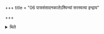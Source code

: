 +++
title = "06 पात्रसंसादनकालेऽश्विभ्यां सरस्वत्या इन्द्राय"

+++

<details><summary>थिते</summary>

पात्रसंसादनकालेऽश्विभ्यां सरस्वत्या इन्द्राय सुत्राम्णे त्रीणि पात्राणि प्रयुनक्ति ६
</details>
